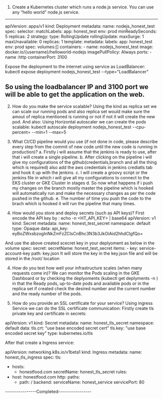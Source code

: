 1. Create a Kubernetes cluster which runs a node.js service. You can use any “hello world” node.js service.
-------------
apiVersion: apps/v1
kind: Deployment
metadata:
  name: nodejs_honest_test
spec:
  selector:
    matchLabels:
      app: honest_test
	  env: prod
  minReadySeconds: 5
  replicas: 2
  strategy:
    type: RollingUpdate
	rollingUpdate:
	  maxSurge: 1
	  maxUnavailable: 0
  replicas: 1
  template:
    metadata:
      labels:
        app: honest_test
		env: prod
    spec:
	  volumes:[]
      containers:
	    - name: nodejs_honest_test
          image: docker.io/{username}/helloworld-nodejs
		  imagePullPolicy: Always
          ports:
		    - name :http
              containerPort: 3100

Expose the deployment to the internet using service as LoadBalancer:
kubectl expose deployment nodejs_honest_test --type="LoadBalancer"

So using the loadbalancer IP and 3100 port we will be able to get the application on the web.
-----------------------
2. How do you make the service scalable?
Using the kind as replica set we can scale our running pods and also replica set would make sure the amout of replica mentioned is running or not if not it will create the new pod.
And also:
Using Horizontal autoscaler we can create the pods scalable:
kubectl autoscale deployment nodejs_honest_test --cpu-percent= --min=1 --max=5

3. What CI/CD pipeline would you use (if not done in code, please describe every step from the commit of new code until the new code is running in production)?
a. Firstly i will assume that the jenkins is ready to use, after that i will create a single pipeline.
b. After clicking on the pipeline i will give my configurations of the github(credentials,branch and all the thing which is required) also add the aws credentials in jenkins crediatls tab and hook it up with the jenkins.
c. I will create a groovy script or the jenkins file in which i will give all my configurations to connect to the EKS cluster or GKE Cluster in stages 
d. So now what happens if i push my changes on the branch mostly master the pipeline which is hooked will automatically run and make the necessary changes as per the code pushed in the github.
e. The number of time you push the code to the brach which is hooked it will run the pipeline that many times.

4. How would you store and deploy secrets (such as API keys)?
First encode the API key by : echo -n <HT_API_KEY> | base64
apiVersion: v1
kind: Secret
metadata:
  name: honest_test_secret
  namespace: default
type: Opaque
data:
  api_key:
eyBoZWxsbzogInNkZmFzZCIsCnBhc3N3b3JkOiAid2hhdCIgfQo=

And use the above created scecret key in your deplyoment as below in the volume spec:
        secret:
          secretName: honest_test_secret
          items:
          - key: service-account-key
            path: key.json
It will store the key in the key.json file and will be stored in the /root/ location

4. How do you test how well your infrastructure scales (when many requests come in)?
We can monitor the Pods scaling in the GKE Dashboard or by checking the deplyoments
(kubectl get deplyments <name of the deployment> -n <which namespace>) in that the Ready pods, up-to-date pods and available pods or in the replica set if created check the desired number and the current number and the ready number of the pods.

5. How do you provide an SSL certificate for your service?
Using ingress Service we can do the SSL certificate communication:
Firstly create tls private key and certificate in secrets:

apiVersion: v1
kind: Secret
metadata:
  name: honest_tls_secret
  namespace: default
data:
  tls.crt: "use base encoded secret cert"
  tls.key: "use base encoded secret key"
type: kubernetes.io/tls

After that create a Ingress service:

apiVersion: networking.k8s.io/v1beta1
kind: Ingress
metadata:
  name: honest_tls_ingress
spec:
  tls:
  - hosts:
      - honestfood.com
    secretName: honest_tls_secret
  rules:
  - host: honestfood.com
    http:
      paths:
      - path: /
        backend:
          serviceName: honest_service
          servicePort: 80

----------------Completed-----------------
